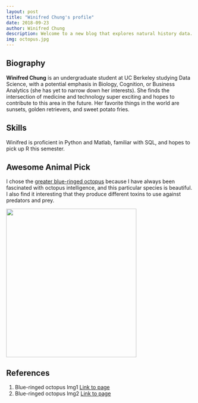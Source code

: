 ```yaml
---
layout: post
title: "Winifred Chung's profile"
date: 2018-09-23
author: Winifred Chung
description: Welcome to a new blog that explores natural history data.
img: octopus.jpg
---
```


## Biography

**Winifred Chung** is an undergraduate student at UC Berkeley studying Data Science, with a potential emphasis in Biology, Cognition, or Business Analytics (she has yet to narrow down her interests). She finds the intersection of medicine and technology super exciting and hopes to contribute to this area in the future. Her favorite things in the world are sunsets, golden retrievers, and sweet potato fries.

## Skills

Winifred is proficient in Python and Matlab, familiar with SQL, and hopes to pick up R this semester.

## Awesome Animal Pick

I chose the [greater blue-ringed octopus](https://en.wikipedia.org/wiki/Greater_blue-ringed_octopus) because I have always been fascinated with octopus intelligence, and this particular species is beautiful. I also find it interesting that they produce different toxins to use against predators and prey.  

<img src="https://upload.wikimedia.org/wikipedia/commons/thumb/f/f2/Hapalochlaena_lunulata2.JPG/800px-Hapalochlaena_lunulata2.JPG" width="350" height="400">

## References

1. Blue-ringed octopus Img1 [Link to page](http://www.slate.com/blogs/wild_things/2015/06/23/blue_ringed_octopus_venom_causes_numbness_vomiting_suffocation_death.html)
2. Blue-ringed octopus Img2 [Link to page](https://en.wikipedia.org/wiki/Blue-ringed_octopus#/media/File:Hapalochlaena_lunulata2.JPG)

